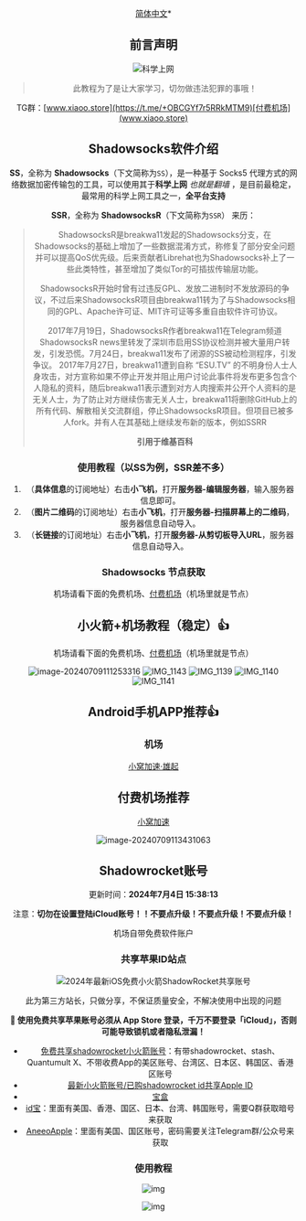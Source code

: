 <center>

 [简体中文](README.md)*

## 前言声明

![科学上网](https://ae01.alicdn.com/kf/Udbfe7cc277c149b4b54771c110000acc6.png)

> 此教程为了是让大家学习，切勿做违法犯罪的事哦！

TG群：[www.xiaoo.store](https://t.me/+OBCGYf7r5RRkMTM9)[付费机场](www.xiaoo.store)


## Shadowsocks软件介绍

**SS**，全称为 **Shadowsocks**（下文简称为`SS`），是一种基于 Socks5 代理方式的网络数据加密传输包的工具，可以使用其于**科学上网** _也就是翻墙_ ，是目前最稳定，最常用的科学上网工具之一，**全平台支持**

**SSR**，全称为 **ShadowsocksR**（下文简称为`SSR`）
来历：

> ShadowsocksR是breakwa11发起的Shadowsocks分支，在Shadowsocks的基础上增加了一些数据混淆方式，称修复了部分安全问题并可以提高QoS优先级。后来贡献者Librehat也为Shadowsocks补上了一些此类特性，甚至增加了类似Tor的可插拔传输层功能。
>
> ShadowsocksR开始时曾有过违反GPL、发放二进制时不发放源码的争议，不过后来ShadowsocksR项目由breakwa11转为了与Shadowsocks相同的GPL、Apache许可证、MIT许可证等多重自由软件许可协议。
>
> 2017年7月19日，ShadowsocksR作者breakwa11在Telegram频道ShadowsocksR news里转发了深圳市启用SS协议检测并被大量用户转发，引发恐慌。7月24日，breakwa11发布了闭源的SS被动检测程序，引发争议。 2017年7月27日，breakwa11遭到自称 “ESU.TV” 的不明身份人士人身攻击，对方宣称如果不停止开发并阻止用户讨论此事件将发布更多包含个人隐私的资料，随后breakwa11表示遭到对方人肉搜索并公开个人资料的是无关人士，为了防止对方继续伤害无关人士，breakwa11将删除GitHub上的所有代码、解散相关交流群组，停止ShadowsocksR项目。但项目已被多人fork。并有人在其基础上继续发布新的版本，例如SSRR
>
> **引用于维基百科**

### 使用教程（以SS为例，SSR差不多）

1.  （**具体信息**的订阅地址）右击**小飞机**，打开**服务器-编辑服务器**，输入服务器信息即可。
2.  （**图片二维码**的订阅地址）右击**小飞机**，打开**服务器-扫描屏幕上的二维码**，服务器信息自动导入。
3.  （**长链接**的订阅地址）右击**小飞机**，打开**服务器-从剪切板导入URL**，服务器信息自动导入。

### Shadowsocks 节点获取

机场请看下面的免费机场、[付费机场](#付费机场推荐)（机场里就是节点）

## 小火箭+机场教程（稳定）👍

机场请看下面的免费机场、[付费机场](www.xiaoo.store)（机场里就是节点）

![image-20240709111253316](https://github.com/Skylush/V2Ray_clash/raw/main/images/image-20240709111253316.png)
![IMG_1143](https://github.com/Skylush/V2Ray_clash/raw/main/images/IMG_1143.PNG)
![IMG_1139](https://github.com/Skylush/V2Ray_clash/raw/main/images/IMG_1139.PNG)
![IMG_1140](https://github.com/Skylush/V2Ray_clash/raw/main/images/IMG_1140.PNG)
![IMG_1141](https://github.com/Skylush/V2Ray_clash/raw/main/images/IMG_1141.PNG)

## Android手机APP推荐👍



### 机场

[小窝加速·雄起](https://www.xiaoo.store)

## 付费机场推荐

[小窝加速](https://www.xiaoo.store)

![image-20240709113431063](https://github.com/Skylush/V2Ray_clash/raw/main/images/image-20240709113431063.png)


## Shadowrocket账号

<!-- updateTime starts -->
更新时间：**2024年7月4日 15:38:13**
<!-- updateTime ends -->

注意：**切勿在设置登陆iCloud账号！！不要点升级！不要点升级！不要点升级！**

机场自带免费软件账户

### 共享苹果ID站点

![2024年最新iOS免费小火箭ShadowRocket共享账号](https://github.com/dongyubin/Free-AppleId-Serve/raw/main/images/shadowrocket-shared-account.webp)

此为第三方站长，只做分享，不保证质量安全，不解决使用中出现的问题

**🔴️ 使用免费共享苹果账号必须从 App Store 登录，千万不要登录「iCloud」，否则可能导致锁机或者隐私泄漏！**

- [免费共享shadowrocket小火箭账号](https://ao.ke/)：有带shadowrocket、stash、Quantumult X、不带收费App的美区账号、台湾区、日本区、韩国区、香港区账号
- [最新小火箭账号/已购shadowrocket id共享Apple ID](https://shenhouyun.com/ios/)
- [宝盒](https://ccbaohe.com/appleID/)
- [id宝](https://idbao.vip/)：里面有美国、香港、国区、日本、台湾、韩国账号，需要Q群获取暗号来获取
- [AneeoApple](https://ios.aneeo.com/books/verification)：里面有美国、国区账号，密码需要关注Telegram群/公众号来获取


### 使用教程
![img](https://camo.githubusercontent.com/7a93d61f8dabe1f6c22cd6b24b266922966222b4a8f4d8f93b001c98cef2bfce/68747470733a2f2f75736163646e2e77616e6764752e736974652f66696c652f626c6f672d63646e2f57502d43444e2d30322f323032332f3230323330323036303930383432362e6a7067)

![img](https://camo.githubusercontent.com/73de3c850c0d5ed7650c1d25ee37a4e10dfddac0274ee3cabfe29a8c23703a8b/68747470733a2f2f75736163646e2e77616e6764752e736974652f66696c652f626c6f672d63646e2f57502d43444e2d30322f323032332f3230323330323036303930393835332e6a7067)
